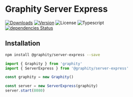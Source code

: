 # Graphity Server Express

<a href="https://npmcharts.com/compare/@graphity/server-express?minimal=true"><img alt="Downloads" src="https://img.shields.io/npm/dt/@graphity/server-express.svg?style=flat-square" /></a>
<a href="https://www.npmjs.com/package/@graphity/server-express"><img alt="Version" src="https://img.shields.io/npm/v/@graphity/server-express.svg?style=flat-square" /></a>
<img alt="License" src="https://img.shields.io/npm/l/@graphity/server-express.svg?style=flat-square" />
<img alt="Typescript" src="https://img.shields.io/badge/language-Typescript-007acc.svg?style=flat-square" />
<br />
<a href="https://david-dm.org/wan2land/graphity?path=packages/graphity-server-express"><img alt="dependencies Status" src="https://img.shields.io/david/wan2land/graphity.svg?style=flat-square&path=packages/graphity-server-express" /></a>

## Installation

```bash
npm install @graphity/server-express --save
```

```typescript
import { Graphity } from 'graphity'
import { ServerExpress } from '@graphity/server-express'

const graphity = new Graphity()

const server = new ServerExpress(graphity)
server.start(8080)
```
